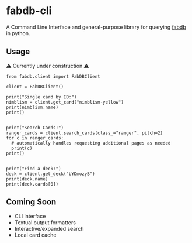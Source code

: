 # fabdb-cli

A Command Line Interface and general-purpose library for querying [fabdb](https://fabdb.net)
in python.

## Usage

:warning: Currently under construction :warning:

```python3
from fabdb.client import FabDBClient

client = FabDBClient()

print("Single card by ID:")
nimblism = client.get_card("nimblism-yellow")
print(nimblism.name)
print()


print("Search Cards:")
ranger_cards = client.search_cards(class_="ranger", pitch=2)
for c in ranger_cards:
  # automatically handles requesting additional pages as needed
  print(c)
print()


print("Find a deck:")
deck = client.get_deck("bYDmozyB")
print(deck.name)
print(deck.cards[0])
```

## Coming Soon

* CLI interface
* Textual output formatters
* Interactive/expanded search
* Local card cache
